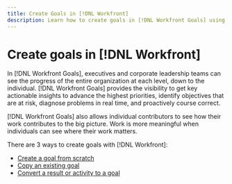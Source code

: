 ```yaml
---
title: Create Goals in [!DNL Workfront]
description: Learn how to create goals in [!DNL Workfront Goals] using three different options.
---
```

# Create goals in [!DNL Workfront]

In [!DNL Workfront Goals], executives and corporate leadership teams can see the progress of the entire organization at each level, down to the individual. [!DNL Workfront Goals] provides the visibility to get key actionable insights to advance the highest priorities, identify objectives that are at risk, diagnose problems in real time, and proactively course correct.

[!DNL Workfront Goals] also allows individual contributors to see how their work contributes to the big picture. Work is more meaningful when individuals can see where their work matters.

There are 3 ways to create goals with [!DNL Workfront]:

* [Create a goal from scratch](add-a-goal-to-workfront-goals.md)
* [Copy an existing goal](copy-an-existing-goal.md)
* [Convert a result or activity to a goal](convert-an-activity-into-an-aligned-goal.md)
